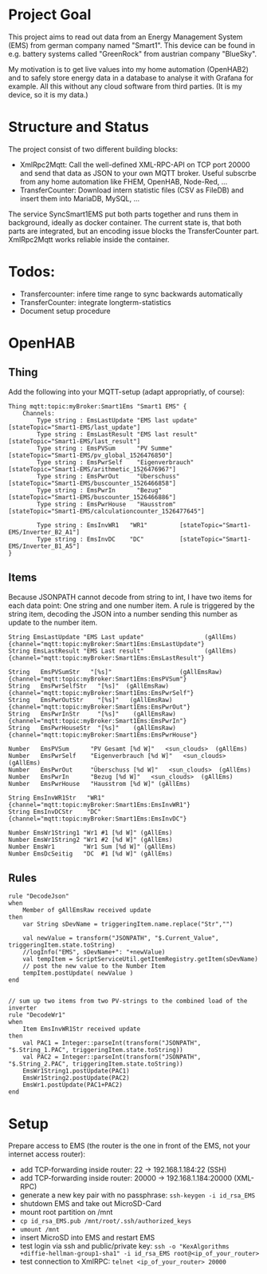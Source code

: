 # Project Goal
This project aims to read out data from an Energy Management System (EMS) from german company named "Smart1". This device can be found in e.g. battery systems called "GreenRock" from austrian company "BlueSky".

My motivation is to get live values into my home automation (OpenHAB2) and to safely store energy data in a database to analyse it with Grafana for example. All this without any cloud software from third parties. (It is my device, so it is my data.)

# Structure and Status
The project consist of two different building blocks:
- XmlRpc2Mqtt: Call the well-defined XML-RPC-API on TCP port 20000 and send that data as JSON to your own MQTT broker. Useful subscrbe from any home automation like FHEM, OpenHAB, Node-Red, ...
- TransferCounter: Download intern statistic files (CSV as FileDB) and insert them into MariaDB, MySQL, ...

The service SyncSmart1EMS put both parts together and runs them in background, ideally as docker container.
The current state is, that both parts are integrated, but an encoding issue blocks the TransferCounter part. XmlRpc2Mqtt works reliable inside the container.


# Todos:
- Transfercounter: infere time range to sync backwards automatically
- TransferCounter: integrate longterm-statistics
- Document setup procedure

# OpenHAB
## Thing
Add the following into your MQTT-setup (adapt appropriatly, of course):

    Thing mqtt:topic:myBroker:Smart1Ems "Smart1 EMS" {
        Channels:
            Type string : EmsLastUpdate "EMS last update"   [stateTopic="Smart1-EMS/last_update"]
            Type string : EmsLastResult "EMS last result"   [stateTopic="Smart1-EMS/last_result"]
            Type string : EmsPVSum      "PV Summe"          [stateTopic="Smart1-EMS/pv_global_1526476850"]
            Type string : EmsPwrSelf    "Eigenverbrauch"    [stateTopic="Smart1-EMS/arithmetic_1526476967"]
            Type string : EmsPwrOut     "Überschuss"        [stateTopic="Smart1-EMS/buscounter_1526466858"]
            Type string : EmsPwrIn      "Bezug"             [stateTopic="Smart1-EMS/buscounter_1526466886"]
            Type string : EmsPwrHouse   "Hausstrom"         [stateTopic="Smart1-EMS/calculationcounter_1526477645"]

            Type string : EmsInvWR1   "WR1"         [stateTopic="Smart1-EMS/Inverter_B2_A1"]
            Type string : EmsInvDC    "DC"          [stateTopic="Smart1-EMS/Inverter_B1_A5"]
    }

## Items

Because JSONPATH cannot decode from string to int, I have two items for each data point: One string and one number item. A rule is triggered by the string item, decoding the JSON into a number sending this number as update to the number item.

    String EmsLastUpdate "EMS Last update"                 (gAllEms)    {channel="mqtt:topic:myBroker:Smart1Ems:EmsLastUpdate"} 
    String EmsLastResult "EMS Last result"                 (gAllEms)    {channel="mqtt:topic:myBroker:Smart1Ems:EmsLastResult"} 

    String   EmsPVSumStr   "[%s]"                   (gAllEmsRaw) {channel="mqtt:topic:myBroker:Smart1Ems:EmsPVSum"} 
    String   EmsPwrSelfStr   "[%s]"  (gAllEmsRaw) {channel="mqtt:topic:myBroker:Smart1Ems:EmsPwrSelf"} 
    String   EmsPwrOutStr    "[%s]"   (gAllEmsRaw) {channel="mqtt:topic:myBroker:Smart1Ems:EmsPwrOut"} 
    String   EmsPwrInStr     "[%s]"    (gAllEmsRaw) {channel="mqtt:topic:myBroker:Smart1Ems:EmsPwrIn"} 
    String   EmsPwrHouseStr  "[%s]"    (gAllEmsRaw) {channel="mqtt:topic:myBroker:Smart1Ems:EmsPwrHouse"} 

    Number   EmsPVSum      "PV Gesamt [%d W]"   <sun_clouds>  (gAllEms)   
    Number   EmsPwrSelf    "Eigenverbrauch [%d W]"   <sun_clouds>  (gAllEms)   
    Number   EmsPwrOut     "Überschuss [%d W]"   <sun_clouds>  (gAllEms)   
    Number   EmsPwrIn      "Bezug [%d W]"   <sun_clouds>  (gAllEms)   
    Number   EmsPwrHouse   "Hausstrom [%d W]" (gAllEms)

    String EmsInvWR1Str   "WR1" {channel="mqtt:topic:myBroker:Smart1Ems:EmsInvWR1"}
    String EmsInvDCStr    "DC"  {channel="mqtt:topic:myBroker:Smart1Ems:EmsInvDC"}

    Number EmsWr1String1 "Wr1 #1 [%d W]" (gAllEms)
    Number EmsWr1String2 "Wr1 #2 [%d W]" (gAllEms)
    Number EmsWr1        "Wr1 Sum [%d W]" (gAllEms)
    Number EmsDcSeitig   "DC  #1 [%d W]" (gAllEms)

## Rules

    rule "DecodeJson"
    when 
        Member of gAllEmsRaw received update 
    then
        var String sDevName = triggeringItem.name.replace("Str","")

        val newValue = transform("JSONPATH", "$.Current_Value", triggeringItem.state.toString)
        //logInfo("EMS", sDevName+": "+newValue)
        val tempItem = ScriptServiceUtil.getItemRegistry.getItem(sDevName)
        // post the new value to the Number Item
        tempItem.postUpdate( newValue )
    end


    // sum up two items from two PV-strings to the combined load of the inverter
    rule "DecodeWr1"
    when
        Item EmsInvWR1Str received update
    then
        val PAC1 = Integer::parseInt(transform("JSONPATH", "$.String_1.PAC", triggeringItem.state.toString))
        val PAC2 = Integer::parseInt(transform("JSONPATH", "$.String_2.PAC", triggeringItem.state.toString))
        EmsWr1String1.postUpdate(PAC1)
        EmsWr1String2.postUpdate(PAC2)
        EmsWr1.postUpdate(PAC1+PAC2)
    end



# Setup
Prepare access to EMS (the router is the one in front of the EMS, not your internet access router):
- add TCP-forwarding inside router: 22 -> 192.168.1.184:22 (SSH)
- add TCP-forwarding inside router: 20000 -> 192.168.1.184:20000 (XML-RPC)
- generate a new key pair with no passphrase: `ssh-keygen -i id_rsa_EMS`
- shutdown EMS and take out MicroSD-Card
- mount root partition on /mnt
- `cp id_rsa_EMS.pub /mnt/root/.ssh/authorized_keys`
- `umount /mnt`
- insert MicroSD into EMS and restart EMS
- test login via ssh and public/private key:
  `ssh -o "KexAlgorithms +diffie-hellman-group1-sha1" -i id_rsa_EMS root@<ip_of_your_router>`
- test connection to XmlRPC: `telnet <ip_of_your_router> 20000`  


